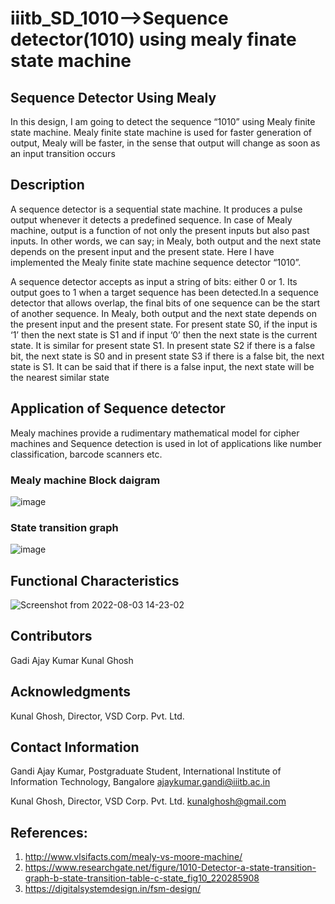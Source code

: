 # iiitb_SD_1010-->Sequence detector(1010) using mealy finate state machine


## Sequence Detector Using Mealy
In this design, I am going to detect the 
sequence “1010” using Mealy finite state machine. 
Mealy finite state machine is used for faster generation 
of output, Mealy will be faster, in the sense that output 
will change as soon as an input transition occurs

## Description
A sequence detector is a sequential state machine. 
It produces a pulse output whenever it detects a 
predefined sequence. In case of Mealy machine, 
output is a function of not only the present inputs 
but also past inputs. In other words, we can say; 
in Mealy, both output and the next state depends 
on the present input and the present state.
Here I have implemented the Mealy finite state 
machine sequence detector “1010”.

A sequence 
detector accepts as input a string of bits: either 0 
or 1. Its output goes to 1 when a target sequence 
has been detected.In a sequence detector that allows 
overlap, the final bits of one sequence can be the 
start of another sequence.
In Mealy, both output and the next state depends 
on the present input and the present state. For
present state S0, if the input is ‘1’ then the next 
state is S1 and if input ‘0’ then the next state is the 
current state. It is similar for present state S1. In 
present state S2 if there is a false bit, the next state 
is S0 and in present state S3 if there is a false bit, 
the next state is S1. It can be said that if there is a 
false input, the next state will be the nearest 
similar state
## Application of Sequence detector
 Mealy 
machines provide a rudimentary mathematical model 
for cipher machines and Sequence detection is used in 
lot of applications like number classification, barcode
scanners etc.
### Mealy machine Block daigram
![image](https://user-images.githubusercontent.com/110395336/183128339-c2252e4d-a990-4cc5-a953-b88688f6ac59.png)
### State transition graph
![image](https://user-images.githubusercontent.com/110395336/183129321-bf0ad943-4591-40b9-a64f-8a256db93ed9.png)
## Functional Characteristics
![Screenshot from 2022-08-03 14-23-02](https://user-images.githubusercontent.com/110395336/183131489-6e15d9db-0a0f-4fc7-81df-1d065e419c87.png)


## Contributors
Gadi Ajay Kumar
Kunal Ghosh
## Acknowledgments
Kunal Ghosh, Director, VSD Corp. Pvt. Ltd.
## Contact Information
Gandi Ajay Kumar, Postgraduate Student, International Institute of Information Technology, Bangalore ajaykumar.gandi@iiitb.ac.in

Kunal Ghosh, Director, VSD Corp. Pvt. Ltd. kunalghosh@gmail.com
## References:
1.	http://www.vlsifacts.com/mealy-vs-moore-machine/
2.	https://www.researchgate.net/figure/1010-Detector-a-state-transition-graph-b-state-transition-table-c-state_fig10_220285908
3.	https://digitalsystemdesign.in/fsm-design/


  


